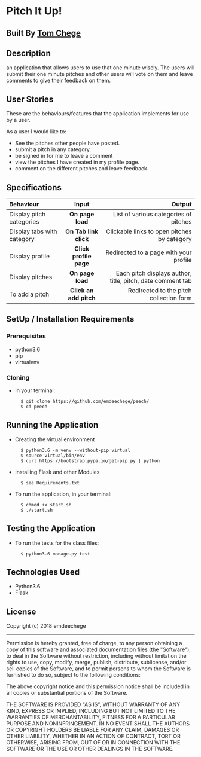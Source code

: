 # Pitch It Up!

## Built By [Tom Chege](https://github.com/emdeechege/)

## Description
an application that allows users to use that one minute wisely. The users will submit their one minute pitches and other users will vote on them and leave comments to give their feedback on them.


## User Stories
These are the behaviours/features that the application implements for use by a user.

As a user I would like to:
* See the pitches other people have posted.
* submit a pitch in any category.
* be signed in for me to leave a comment
* view the pitches I have created in my profile page.
* comment on the different pitches and leave feedback.

## Specifications
| Behaviour | Input | Output |
| :---------------- | :---------------: | ------------------: |
| Display pitch categories | **On page load** | List of various categories of pitches |
| Display tabs with  category | **On Tab link click** | Clickable links to open pitches by category |
| Display profile | **Click profile page** | Redirected to a page with your profile |
| Display pitches | **On page load** | Each pitch displays author, title, pitch, date comment tab |
| To add a pitch  | **Click an add pitch** | Redirected to the pitch collection form|


## SetUp / Installation Requirements
### Prerequisites
* python3.6
* pip
* virtualenv

### Cloning
* In your terminal:

        $ git clone https://github.com/emdeechege/peech/
        $ cd peech

## Running the Application
* Creating the virtual environment

        $ python3.6 -m venv --without-pip virtual
        $ source virtual/bin/env
        $ curl https://bootstrap.pypa.io/get-pip.py | python

* Installing Flask and other Modules

        $ see Requirements.txt

* To run the application, in your terminal:

        $ chmod +x start.sh
        $ ./start.sh

## Testing the Application
* To run the tests for the class files:

        $ python3.6 manage.py test

## Technologies Used
* Python3.6
* Flask

## License

Copyright (c) 2018 emdeechege

------------

Permission is hereby granted, free of charge, to any person obtaining a copy of this software and associated documentation files (the "Software"), to deal in the Software without restriction, including without limitation the rights to use, copy, modify, merge, publish, distribute, sublicense, and/or sell copies of the Software, and to permit persons to whom the Software is furnished to do so, subject to the following conditions:

The above copyright notice and this permission notice shall be included in all copies or substantial portions of the Software.

THE SOFTWARE IS PROVIDED "AS IS", WITHOUT WARRANTY OF ANY KIND, EXPRESS OR IMPLIED, INCLUDING BUT NOT LIMITED TO THE WARRANTIES OF MERCHANTABILITY, FITNESS FOR A PARTICULAR PURPOSE AND NONINFRINGEMENT. IN NO EVENT SHALL THE AUTHORS OR COPYRIGHT HOLDERS BE LIABLE FOR ANY CLAIM, DAMAGES OR OTHER LIABILITY, WHETHER IN AN ACTION OF CONTRACT, TORT OR OTHERWISE, ARISING FROM, OUT OF OR IN CONNECTION WITH THE SOFTWARE OR THE USE OR OTHER DEALINGS IN THE SOFTWARE.
